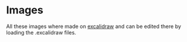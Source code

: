 # Images

All these images where made on [excalidraw](https://excalidraw.com/) and can be edited there by loading the .excalidraw files.
